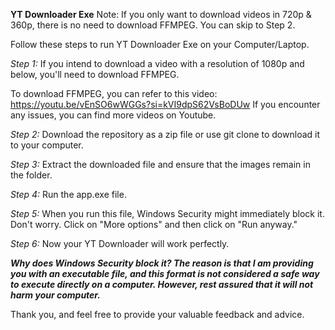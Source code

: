 
**YT Downloader Exe**
Note: If you only want to download videos in 720p & 360p, there is no need to download FFMPEG. You can skip to Step 2.

Follow these steps to run YT Downloader Exe on your Computer/Laptop.

*Step 1:*
If you intend to download a video with a resolution of 1080p and below, you'll need to download FFMPEG.

To download FFMPEG, you can refer to this video: https://youtu.be/vEnSO6wWGGs?si=kVI9dpS62VsBoDUw
If you encounter any issues, you can find more videos on Youtube.

*Step 2:*
Download the repository as a zip file or use git clone to download it to your computer.

*Step 3:*
Extract the downloaded file and ensure that the images remain in the folder.

*Step 4:*
Run the app.exe file.

*Step 5:*
When you run this file, Windows Security might immediately block it. Don't worry. Click on "More options" and then click on "Run anyway."

*Step 6:*
Now your YT Downloader will work perfectly.

***Why does Windows Security block it?
The reason is that I am providing you with an executable file, and this format is not considered a safe way to execute directly on a computer. However, rest assured that it will not harm your computer.***

Thank you, and feel free to provide your valuable feedback and advice.
